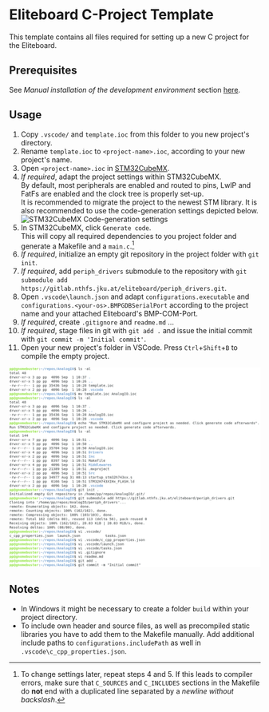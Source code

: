 # Eliteboard C-Project Template
This template contains all files required for setting up a new C project for the Eliteboard.<br>

## Prerequisites
See *Manual installation of the development environment* section [here](https://gitlab.nthfs.jku.at/eliteboard/vscode_c_examples). 

## Usage
1. Copy `.vscode/` and `template.ioc` from this folder to you new project's directory.
2. Rename `template.ioc` to `<project-name>.ioc`, according to your new project's name.
3. Open `<project-name>.ioc` in [STM32CubeMX](https://www.st.com/en/development-tools/stm32cubemx.html#get-software).
4. *If required*, adapt the project settings within STM32CubeMX.<br>
   By default, most peripherals are enabled and routed to pins, LwIP and FatFs are enabled and the clock tree is properly set-up.<br>
   It is recommended to migrate the project to the newest STM library. It is also recommended to use the code-generation settings depicted below.
   ![STM32CubeMX Code-generation settings](template-img/cubemx-recommended.png)
5. In STM32CubeMX, click `Generate code`.<br>
   This will copy all required dependencies to you project folder and generate a Makefile and a `main.c`.[^1]
6. *If required*, initialize an empty git repository in the project folder with `git init`.
7. *If required*, add `periph_drivers` submodule to the repository with `git submodule add https://gitlab.nthfs.jku.at/eliteboard/periph_drivers.git`.
8. Open `.vscode\launch.json` and adapt `configurations.executable` and `configurations.<your-os>.BMPGDBSerialPort` according to the project name and your attached Eliteboard's BMP-COM-Port.
9. *If required*, create `.gitignore` and `readme.md` ...
10. *If required*, stage files in git with `git add .` and issue the initial commit with `git commit -m 'Initial commit'`.
11. Open your new project's folder in VSCode. Press `Ctrl`+`Shift`+`B` to compile the empty project.

![Creation of empty Eliteboard C-Project using this template](template-img/procedure.png)

## Notes
- In Windows it might be necessary to create a folder `build` within your project directory.
- To include own header and source files, as well as precompiled static libraries you have to add them to the Makefile manually. Add additional include paths to `configurations.includePath` as well in `.vscode\c_cpp_properties.json`.

[^1]: To change settings later, repeat steps 4 and 5. If this leads to compiler errors, make sure that `C_SOURCES` and `C_INCLUDES` sections in the Makefile do **not** end with a duplicated line separated by a *newline without backslash*.
